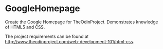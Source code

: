 # GoogleHomepage
Create the Google Homepage for TheOdinProject. Demonstrates knowledge of HTML5 and CSS.

The project requirements can be found at http://www.theodinproject.com/web-development-101/html-css.
